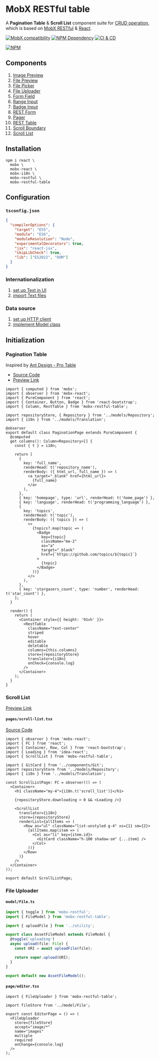 # MobX RESTful table

A **Pagination Table** & **Scroll List** component suite for [CRUD operation][1], which is based on [MobX RESTful][2] & [React][3].

[![MobX compatibility](https://img.shields.io/badge/Compatible-1?logo=mobx&label=MobX%204%2F5%2F6)][4]
[![NPM Dependency](https://img.shields.io/librariesio/github/idea2app/MobX-RESTful-table.svg)][5]
[![CI & CD](https://github.com/idea2app/MobX-RESTful-table/actions/workflows/main.yml/badge.svg)][6]

[![NPM](https://nodei.co/npm/mobx-restful-table.png?downloads=true&downloadRank=true&stars=true)][7]

## Components

1. [Image Preview](https://idea2app.github.io/MobX-RESTful-table/classes/ImagePreview.html)
2. [File Preview](https://idea2app.github.io/MobX-RESTful-table/functions/FilePreview-1.html)
3. [File Picker](https://idea2app.github.io/MobX-RESTful-table/classes/FilePicker.html)
4. [File Uploader](https://idea2app.github.io/MobX-RESTful-table/classes/FileUploader.html)
5. [Form Field](https://idea2app.github.io/MobX-RESTful-table/functions/FormField-1.html)
6. [Range Input](https://idea2app.github.io/MobX-RESTful-table/classes/RangeInput.html)
7. [Badge Input](https://idea2app.github.io/MobX-RESTful-table/classes/BadgeInput.html)
8. [REST Form](https://idea2app.github.io/MobX-RESTful-table/classes/RestForm.html)
9. [Pager](https://idea2app.github.io/MobX-RESTful-table/functions/Pager-1.html)
10. [REST Table](https://idea2app.github.io/MobX-RESTful-table/classes/RestTable.html)
11. [Scroll Boundary](https://idea2app.github.io/MobX-RESTful-table/functions/ScrollBoundary-1.html)
12. [Scroll List](https://idea2app.github.io/MobX-RESTful-table/classes/ScrollList.html)

## Installation

```shell
npm i react \
  mobx \
  mobx-react \
  mobx-i18n \
  mobx-restful \
  mobx-restful-table
```

## Configuration

### `tsconfig.json`

```json
{
  "compilerOptions": {
    "target": "ES5",
    "module": "ES6",
    "moduleResolution": "Node",
    "experimentalDecorators": true,
    "jsx": "react-jsx",
    "skipLibCheck": true,
    "lib": ["ES2022", "DOM"]
  }
}
```

### Internationalization

1. [set up Text in UI][8]
2. [import Text files][9]

### Data source

1. [set up HTTP client][10]
2. [implement Model class][11]

## Initialization

### Pagination Table

Inspired by [Ant Design - Pro Table](https://procomponents.ant.design/components/table)

- [Source Code][12]
- [Preview Link][13]

```tsx
import { computed } from 'mobx';
import { observer } from 'mobx-react';
import { PureComponent } from 'react';
import { Container, Button, Badge } from 'react-bootstrap';
import { Column, RestTable } from 'mobx-restful-table';

import repositoryStore, { Repository } from '../models/Repository';
import { i18n } from '../models/Translation';

@observer
export default class PaginationPage extends PureComponent {
  @computed
  get columns(): Column<Repository>[] {
    const { t } = i18n;

    return [
      {
        key: 'full_name',
        renderHead: t('repository_name'),
        renderBody: ({ html_url, full_name }) => (
          <a target="_blank" href={html_url}>
            {full_name}
          </a>
        ),
      },
      { key: 'homepage', type: 'url', renderHead: t('home_page') },
      { key: 'language', renderHead: t('programming_language') },
      {
        key: 'topics',
        renderHead: t('topic'),
        renderBody: ({ topics }) => (
          <>
            {topics?.map(topic => (
              <Badge
                key={topic}
                className="me-2"
                as="a"
                target="_blank"
                href={`https://github.com/topics/${topic}`}
              >
                {topic}
              </Badge>
            ))}
          </>
        ),
      },
      { key: 'stargazers_count', type: 'number', renderHead: t('star_count') },
    ];
  }

  render() {
    return (
      <Container style={{ height: '91vh' }}>
        <RestTable
          className="text-center"
          striped
          hover
          editable
          deletable
          columns={this.columns}
          store={repositoryStore}
          translator={i18n}
          onCheck={console.log}
        />
      </Container>
    );
  }
}
```

### Scroll List

[Preview Link][14]

#### `pages/scroll-list.tsx`

[Source Code][15]

```tsx
import { observer } from 'mobx-react';
import { FC } from 'react';
import { Container, Row, Col } from 'react-bootstrap';
import { Loading } from 'idea-react';
import { ScrollList } from 'mobx-restful-table';

import { GitCard } from '../components/Git';
import repositoryStore from '../models/Repository';
import { i18n } from '../models/Translation';

const ScrollListPage: FC = observer(() => (
  <Container>
    <h1 className="my-4">{i18n.t('scroll_list')}</h1>

    {repositoryStore.downloading > 0 && <Loading />}

    <ScrollList
      translator={i18n}
      store={repositoryStore}
      renderList={allItems => (
        <Row as="ul" className="list-unstyled g-4" xs={1} sm={2}>
          {allItems.map(item => (
            <Col as="li" key={item.id}>
              <GitCard className="h-100 shadow-sm" {...item} />
            </Col>
          ))}
        </Row>
      )}
    />
  </Container>
));

export default ScrollListPage;
```

### File Uploader

#### `model/File.ts`

```ts
import { toggle } from 'mobx-restful';
import { FileModel } from 'mobx-restful-table';

import { uploadFile } from '../utility';

export class AssetFileModel extends FileModel {
  @toggle('uploading')
  async upload(file: File) {
    const URI = await uploadFile(file);

    return super.upload(URI);
  }
}

export default new AssetFileModel();
```

#### `page/editor.tsx`

```tsx
import { FileUploader } from 'mobx-restful-table';

import fileStore from '../model/File';

export const EditorPage = () => (
  <FileUploader
    store={fileStore}
    accept="image/*"
    name="images"
    multiple
    required
    onChange={console.log}
  />
);
```

[1]: https://en.wikipedia.org/wiki/Create,_read,_update_and_delete
[2]: https://github.com/idea2app/MobX-RESTful
[3]: https://reactjs.org/
[4]: https://mobx.js.org/
[5]: https://libraries.io/npm/mobx-restful-table
[6]: https://github.com/idea2app/MobX-RESTful-table/actions/workflows/main.yml
[7]: https://nodei.co/npm/mobx-restful-table/
[8]: https://github.com/idea2app/Next-Bootstrap-TS/blob/main/models/Translation.ts
[9]: https://github.com/idea2app/Next-Bootstrap-TS/tree/main/translation
[10]: https://github.com/idea2app/Next-Bootstrap-TS/blob/main/models/Base.ts#L12-L24
[11]: https://github.com/idea2app/Next-Bootstrap-TS/blob/main/models/Repository.ts
[12]: https://github.com/idea2app/Next-Bootstrap-TS/blob/main/pages/pagination.tsx
[13]: https://next-bootstrap-ts.vercel.app/pagination/
[14]: https://next-bootstrap-ts.vercel.app/scroll-list/
[15]: https://github.com/idea2app/Next-Bootstrap-TS/blob/main/pages/scroll-list.tsx
